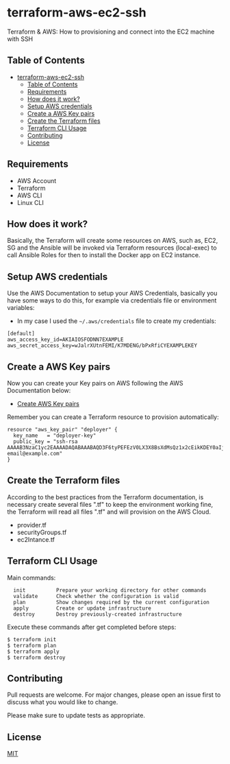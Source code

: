 # terraform-aws-ec2-ssh
Terraform & AWS: How to provisioning and connect into the EC2 machine with SSH

## Table of Contents
- [terraform-aws-ec2-ssh](#terraform-aws-ec2-ssh)
  - [Table of Contents](#table-of-contents)
  - [Requirements](#requirements)
  - [How does it work?](#how-does-it-work)
  - [Setup AWS credentials](#setup-aws-credentials)
  - [Create a AWS Key pairs](#create-a-aws-key-pairs)
  - [Create the Terraform files](#create-the-terraform-files)
  - [Terraform CLI Usage](#terraform-cli-usage)
  - [Contributing](#contributing)
  - [License](#license)

## Requirements
- AWS Account 
- Terraform
- AWS CLI
- Linux CLI 

## How does it work?
Basically, the Terraform will create some resources on AWS, such as, EC2, SG and the Ansible will be invoked via Terraform resources (local-exec) to call Ansible Roles for then to install the Docker app on EC2 instance.

## Setup AWS credentials
Use the AWS Documentation to setup your AWS Credentials, basically you have some ways to do this, for example via credentials file or environment variables:

- In my case I used the ```~/.aws/credentials``` file to create my credentials:

```
[default]
aws_access_key_id=AKIAIOSFODNN7EXAMPLE
aws_secret_access_key=wJalrXUtnFEMI/K7MDENG/bPxRfiCYEXAMPLEKEY
```

## Create a AWS Key pairs
Now you can create your Key pairs on AWS following the AWS Documentation below:

- [Create AWS Key pairs](https://docs.aws.amazon.com/pt_br/AWSEC2/latest/UserGuide/ec2-key-pairs.html)

Remember you can create a Terraform resource to provision automatically:

```
resource "aws_key_pair" "deployer" {
  key_name   = "deployer-key"
  public_key = "ssh-rsa AAAAB3NzaC1yc2EAAAADAQABAAABAQD3F6tyPEFEzV0LX3X8BsXdMsQz1x2cEikKDEY0aIj41qgxMCP/iteneqXSIFZBp5vizPvaoIR3Um9xK7PGoW8giupGn+EPuxIA4cDM4vzOqOkiMPhz5XK0whEjkVzTo4+S0puvDZuwIsdiW9mxhJc7tgBNL0cYlWSYVkz4G/fslNfRPW5mYAM49f4fhtxPb5ok4Q2Lg9dPKVHO/Bgeu5woMc7RY0p1ej6D4CKFE6lymSDJpW0YHX/wqE9+cfEauh7xZcG0q9t2ta6F6fmX0agvpFyZo8aFbXeUBr7osSCJNgvavWbM/06niWrOvYX2xwWdhXmXSrbX8ZbabVohBK41 email@example.com"
}
```

## Create the Terraform files
According to the best practices from the Terraform documentation, is necessary create several files ".tf" to keep the environment working fine, the Terraform will read all files ".tf" and will provision on the AWS Cloud.

- provider.tf
- securityGroups.tf
- ec2Intance.tf

## Terraform CLI Usage
Main commands:

```
  init          Prepare your working directory for other commands
  validate      Check whether the configuration is valid
  plan          Show changes required by the current configuration
  apply         Create or update infrastructure
  destroy       Destroy previously-created infrastructure
```

Execute these commands after get completed before steps:

```
$ terraform init
$ terraform plan
$ terraform apply
$ terraform destroy
```

## Contributing
Pull requests are welcome. For major changes, please open an issue first to discuss what you would like to change.

Please make sure to update tests as appropriate.

## License
[MIT](https://choosealicense.com/licenses/mit/)
